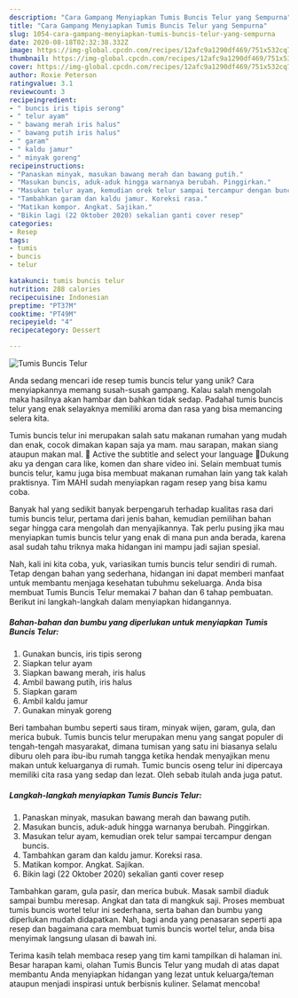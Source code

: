 ```yaml
---
description: "Cara Gampang Menyiapkan Tumis Buncis Telur yang Sempurna"
title: "Cara Gampang Menyiapkan Tumis Buncis Telur yang Sempurna"
slug: 1054-cara-gampang-menyiapkan-tumis-buncis-telur-yang-sempurna
date: 2020-08-18T02:32:38.332Z
image: https://img-global.cpcdn.com/recipes/12afc9a1290df469/751x532cq70/tumis-buncis-telur-foto-resep-utama.jpg
thumbnail: https://img-global.cpcdn.com/recipes/12afc9a1290df469/751x532cq70/tumis-buncis-telur-foto-resep-utama.jpg
cover: https://img-global.cpcdn.com/recipes/12afc9a1290df469/751x532cq70/tumis-buncis-telur-foto-resep-utama.jpg
author: Roxie Peterson
ratingvalue: 3.1
reviewcount: 3
recipeingredient:
- " buncis iris tipis serong"
- " telur ayam"
- " bawang merah iris halus"
- " bawang putih iris halus"
- " garam"
- " kaldu jamur"
- " minyak goreng"
recipeinstructions:
- "Panaskan minyak, masukan bawang merah dan bawang putih."
- "Masukan buncis, aduk-aduk hingga warnanya berubah. Pinggirkan."
- "Masukan telur ayam, kemudian orek telur sampai tercampur dengan buncis."
- "Tambahkan garam dan kaldu jamur. Koreksi rasa."
- "Matikan kompor. Angkat. Sajikan."
- "Bikin lagi (22 Oktober 2020) sekalian ganti cover resep"
categories:
- Resep
tags:
- tumis
- buncis
- telur

katakunci: tumis buncis telur 
nutrition: 288 calories
recipecuisine: Indonesian
preptime: "PT37M"
cooktime: "PT49M"
recipeyield: "4"
recipecategory: Dessert

---
```



![Tumis Buncis Telur](https://img-global.cpcdn.com/recipes/12afc9a1290df469/751x532cq70/tumis-buncis-telur-foto-resep-utama.jpg)

Anda sedang mencari ide resep tumis buncis telur yang unik? Cara menyiapkannya memang susah-susah gampang. Kalau salah mengolah maka hasilnya akan hambar dan bahkan tidak sedap. Padahal tumis buncis telur yang enak selayaknya memiliki aroma dan rasa yang bisa memancing selera kita.

Tumis buncis telur ini merupakan salah satu makanan rumahan yang mudah dan enak, cocok dimakan kapan saja ya mam. mau sarapan, makan siang ataupun makan mal. 💜 Active the subtitle and select your language 💜Dukung aku ya dengan cara like, komen dan share video ini. Selain membuat tumis buncis telur, kamu juga bisa membuat makanan rumahan lain yang tak kalah praktisnya. Tim MAHI sudah menyiapkan ragam resep yang bisa kamu coba.

Banyak hal yang sedikit banyak berpengaruh terhadap kualitas rasa dari tumis buncis telur, pertama dari jenis bahan, kemudian pemilihan bahan segar hingga cara mengolah dan menyajikannya. Tak perlu pusing jika mau menyiapkan tumis buncis telur yang enak di mana pun anda berada, karena asal sudah tahu triknya maka hidangan ini mampu jadi sajian spesial.


Nah, kali ini kita coba, yuk, variasikan tumis buncis telur sendiri di rumah. Tetap dengan bahan yang sederhana, hidangan ini dapat memberi manfaat untuk membantu menjaga kesehatan tubuhmu sekeluarga. Anda bisa membuat Tumis Buncis Telur memakai 7 bahan dan 6 tahap pembuatan. Berikut ini langkah-langkah dalam menyiapkan hidangannya.

<!--inarticleads1-->

##### Bahan-bahan dan bumbu yang diperlukan untuk menyiapkan Tumis Buncis Telur:

1. Gunakan  buncis, iris tipis serong
1. Siapkan  telur ayam
1. Siapkan  bawang merah, iris halus
1. Ambil  bawang putih, iris halus
1. Siapkan  garam
1. Ambil  kaldu jamur
1. Gunakan  minyak goreng


Beri tambahan bumbu seperti saus tiram, minyak wijen, garam, gula, dan merica bubuk. Tumis buncis telur merupakan menu yang sangat populer di tengah-tengah masyarakat, dimana tumisan yang satu ini biasanya selalu diburu oleh para ibu-ibu rumah tangga ketika hendak menyajikan menu makan untuk keluarganya di rumah. Tumic buncis oseng telur ini dipercaya memiliki cita rasa yang sedap dan lezat. Oleh sebab itulah anda juga patut. 

<!--inarticleads2-->

##### Langkah-langkah menyiapkan Tumis Buncis Telur:

1. Panaskan minyak, masukan bawang merah dan bawang putih.
1. Masukan buncis, aduk-aduk hingga warnanya berubah. Pinggirkan.
1. Masukan telur ayam, kemudian orek telur sampai tercampur dengan buncis.
1. Tambahkan garam dan kaldu jamur. Koreksi rasa.
1. Matikan kompor. Angkat. Sajikan.
1. Bikin lagi (22 Oktober 2020) sekalian ganti cover resep


Tambahkan garam, gula pasir, dan merica bubuk. Masak sambil diaduk sampai bumbu meresap. Angkat dan tata di mangkuk saji. Proses membuat tumis buncis wortel telur ini sederhana, serta bahan dan bumbu yang diperlukan mudah didapatkan. Nah, bagi anda yang penasaran seperti apa resep dan bagaimana cara membuat tumis buncis wortel telur, anda bisa menyimak langsung ulasan di bawah ini. 

Terima kasih telah membaca resep yang tim kami tampilkan di halaman ini. Besar harapan kami, olahan Tumis Buncis Telur yang mudah di atas dapat membantu Anda menyiapkan hidangan yang lezat untuk keluarga/teman ataupun menjadi inspirasi untuk berbisnis kuliner. Selamat mencoba!
